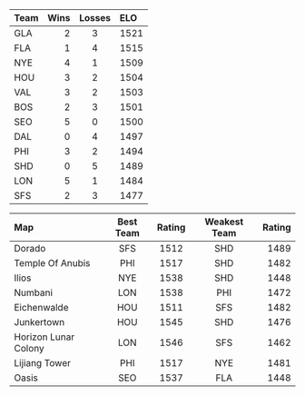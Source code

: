 Team|Wins|Losses|ELO
:---|---:|:----:|:--
GLA|2|3|1521
FLA|1|4|1515
NYE|4|1|1509
HOU|3|2|1504
VAL|3|2|1503
BOS|2|3|1501
SEO|5|0|1500
DAL|0|4|1497
PHI|3|2|1494
SHD|0|5|1489
LON|5|1|1484
SFS|2|3|1477

Map|Best Team|Rating|Weakest Team|Rating
:--|:-------:|:----:|:----------:|-----:
Dorado|SFS|1512|SHD|1489
Temple Of Anubis|PHI|1517|SHD|1482
Ilios|NYE|1538|SHD|1448
Numbani|LON|1538|PHI|1472
Eichenwalde|HOU|1511|SFS|1482
Junkertown|HOU|1545|SHD|1476
Horizon Lunar Colony|LON|1546|SFS|1462
Lijiang Tower|PHI|1517|NYE|1481
Oasis|SEO|1537|FLA|1448
